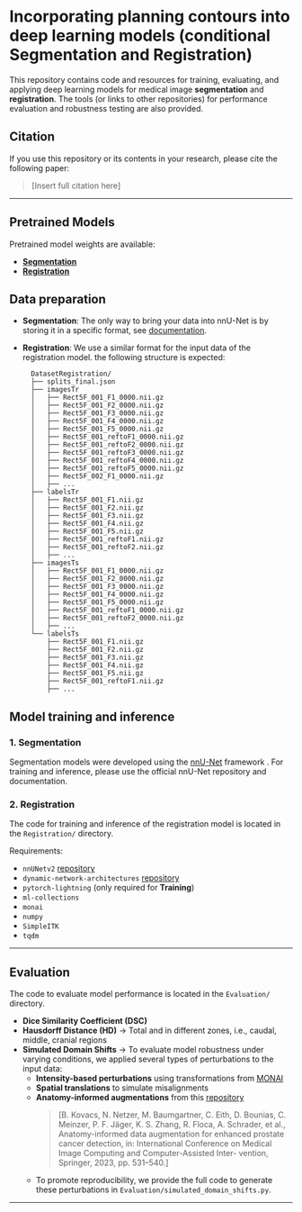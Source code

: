 # Incorporating planning contours into deep learning models (conditional Segmentation and Registration)

This repository contains code and resources for training, evaluating,
and applying deep learning models for medical image **segmentation** and **registration**.
The tools (or links to other repositories) for performance evaluation and robustness testing are also provided.

## Citation
If you use this repository or its contents in your research, please cite the following paper:
> [Insert full citation here]
---

## Pretrained Models
Pretrained model weights are available:
- **[Segmentation](https://drive.google.com/file/d/1yp9gxjmbFuxI97AUHCsXCJoHYDnxLQf4/view?usp=sharing)**  
- **[Registration](https://drive.google.com/file/d/1VIDz7vbUY9KGwG1XSQoWKuB4Adi18Hfh/view?usp=sharing)** 

## Data preparation
- **Segmentation**: The only way to bring your data into nnU-Net is by storing it in a specific format, see [documentation](https://github.com/MIC-DKFZ/nnUNet/blob/master/documentation/dataset_format.md). 
- **Registration**: We use a similar format for the input data of the registration model. the following structure is expected:


        DatasetRegistration/
        ├── splits_final.json
        ├── imagesTr
        │   ├── Rect5F_001_F1_0000.nii.gz
        │   ├── Rect5F_001_F2_0000.nii.gz
        │   ├── Rect5F_001_F3_0000.nii.gz
        │   ├── Rect5F_001_F4_0000.nii.gz
        │   ├── Rect5F_001_F5_0000.nii.gz
        │   ├── Rect5F_001_reftoF1_0000.nii.gz
        │   ├── Rect5F_001_reftoF2_0000.nii.gz
        │   ├── Rect5F_001_reftoF3_0000.nii.gz
        │   ├── Rect5F_001_reftoF4_0000.nii.gz
        │   ├── Rect5F_001_reftoF5_0000.nii.gz
        │   ├── Rect5F_002_F1_0000.nii.gz
        │   ├── ...
        ├── labelsTr
        │   ├── Rect5F_001_F1.nii.gz
        │   ├── Rect5F_001_F2.nii.gz
        │   ├── Rect5F_001_F3.nii.gz
        │   ├── Rect5F_001_F4.nii.gz
        │   ├── Rect5F_001_F5.nii.gz
        │   ├── Rect5F_001_reftoF1.nii.gz
        │   ├── Rect5F_001_reftoF2.nii.gz
        │   ├── ...
        ├── imagesTs
        │   ├── Rect5F_001_F1_0000.nii.gz
        │   ├── Rect5F_001_F2_0000.nii.gz
        │   ├── Rect5F_001_F3_0000.nii.gz
        │   ├── Rect5F_001_F4_0000.nii.gz
        │   ├── Rect5F_001_F5_0000.nii.gz
        │   ├── Rect5F_001_reftoF1_0000.nii.gz
        │   ├── Rect5F_001_reftoF2_0000.nii.gz
        │   ├── ...
        └── labelsTs
            ├── Rect5F_001_F1.nii.gz
            ├── Rect5F_001_F2.nii.gz
            ├── Rect5F_001_F3.nii.gz
            ├── Rect5F_001_F4.nii.gz
            ├── Rect5F_001_F5.nii.gz
            ├── Rect5F_001_reftoF1.nii.gz
            ├── ...
      
## Model training and inference
### 1. Segmentation
Segmentation models were developed using the [nnU-Net](https://github.com/MIC-DKFZ/nnUNet) framework . 
For training and inference, please use the official nnU-Net repository and documentation.

### 2. Registration
The code for training and inference of the registration model is located in the `Registration/` directory.

Requirements:
- `nnUNetv2` [repository](https://github.com/MIC-DKFZ/nnUNet/tree/master)
- `dynamic-network-architectures` [repository](https://github.com/MIC-DKFZ/dynamic-network-architectures)
- `pytorch-lightning` (only required for **Training**)
- `ml-collections`
- `monai`
- `numpy`
- `SimpleITK`
- `tqdm`

---

## Evaluation
The code to evaluate model performance is located in the `Evaluation/` directory.
- **Dice Similarity Coefficient (DSC)**
- **Hausdorff Distance (HD)** &rarr; Total and in different zones, i.e., caudal, middle, cranial regions
- **Simulated Domain Shifts** &rarr; To evaluate model robustness under varying conditions, we applied several types of perturbations to the input data:
  - **Intensity-based perturbations** using transformations from [MONAI](https://github.com/Project-MONAI/MONAI/tree/dev)
  - **Spatial translations** to simulate misalignments
  - **Anatomy-informed augmentations** from this [repository](https://github.com/MIC-DKFZ/anatomy_informed_DA)
    > [B. Kovacs, N. Netzer, M. Baumgartner, C. Eith, D. Bounias, C. Meinzer, P. F. Jäger, K. S. Zhang,
R. Floca, A. Schrader, et al., Anatomy-informed data augmentation for enhanced prostate cancer
detection, in: International Conference on Medical Image Computing and Computer-Assisted Inter-
vention, Springer, 2023, pp. 531–540.]
  - To promote reproducibility, we provide the full code to generate these perturbations in `Evaluation/simulated_domain_shifts.py`.
---

